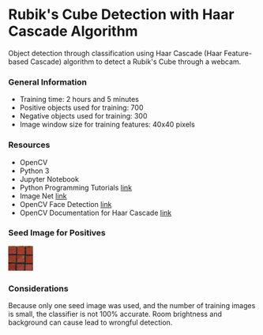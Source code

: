 # Rubik's Cube Detection with Haar Cascade Algorithm
Object detection through classification using Haar Cascade (Haar Feature-based Cascade) algorithm to detect a Rubik's Cube through a webcam.

### General Information
- Training time: 2 hours and 5 minutes
- Positive objects used for training: 700
- Negative objects used for training: 300
- Image window size for training features: 40x40 pixels

### Resources
- OpenCV
- Python 3
- Jupyter Notebook
- Python Programming Tutorials [link](https://pythonprogramming.net)
- Image Net [link](http://image-net.org)
- OpenCV Face Detection [link](https://docs.opencv.org/3.4.1/d7/d8b/tutorial_py_face_detection.html)
- OpenCV Documentation for Haar Cascade [link](https://docs.opencv.org/2.4/doc/user_guide/ug_traincascade.html)

### Seed Image for Positives

![alt text][seed]

[seed]: https://github.com/laoliveira/Rubiks-Cube-Detection/blob/master/rubik.png "Positive image"

### Considerations
Because only one seed image was used, and the number of training images is small, the classifier is not 100% accurate. Room brightness and background can cause lead to wrongful detection.
